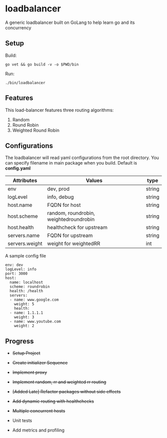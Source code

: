 # loadbalancer
A generic loadbalancer built on GoLang to help learn go and its concurrency

## Setup
Build: 
```
go vet && go build -v -o $PWD/bin 
```
Run:
```
./bin/loadbalancer
```
## Features
This load-balancer features three routing algorithms:
1. Random
2. Round Robin
3. Weighted Round Robin

## Configurations
The loadbalancer will read yaml configurations from the root directory. You can specify filename in main package when you build. Default is **config.yaml**

| Attributes 	|  Values 	| type
|---	|---	|---
|  env 	|   	dev, prod | string
|  logLevel 	|   info, debug |	string
|   host.name	|   FQDN for host|   string
|   host.scheme	|   random, roundrobin, weightedroundrobin | string
|   host.health	|   healthcheck for upstream | string
|   servers.name	| FQDN for upstream | string
|   servers.weight	| weight for weightedRR | int


A sample config file
```
env: dev
logLevel: info
port: 3000
host: 
  name: localhost
  scheme: roundrobin
  health: /health
  servers:
  - name: www.google.com
    weight: 5
    health: 
  - name: 1.1.1.1
    weight: 3
  - name: www.youtube.com
    weight: 2
```
## Progress
* ~~Setup Project~~

* ~~Create initializer Sequence~~

* ~~Implement proxy~~

* ~~Implement random, rr and weighted rr routing~~

* ~~[Added Late] Refactor packages without side effects~~

* ~~Add dynamic routing with healthchecks~~

* ~~Multiple concurrent hosts~~

* Unit tests

* Add metrics and profiling

